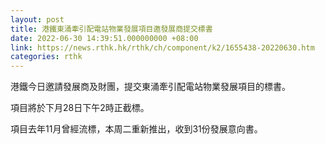 ```yaml
---
layout: post
title: 港鐵東涌牽引配電站物業發展項目邀發展商提交標書
date: 2022-06-30 14:39:51.000000000 +08:00
link: https://news.rthk.hk/rthk/ch/component/k2/1655438-20220630.htm
categories: rthk
---
```


港鐵今日邀請發展商及財團，提交東涌牽引配電站物業發展項目的標書。

項目將於下月28日下午2時正截標。

項目去年11月曾經流標，本周二重新推出，收到31份發展意向書。
